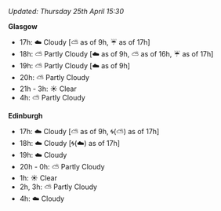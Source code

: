 *Updated: Thursday 25th April 15:30*

**Glasgow**

* 17h: :cloud: Cloudy [:partly_sunny: as of 9h, :umbrella: as of 17h]
* 18h: :partly_sunny: Partly Cloudy [:cloud: as of 9h, :partly_sunny: as of 16h, :umbrella: as of 17h]
* 19h: :partly_sunny: Partly Cloudy [:cloud: as of 9h]
* 20h: :partly_sunny: Partly Cloudy
* 21h - 3h: :sunny: Clear
* 4h: :partly_sunny: Partly Cloudy

**Edinburgh**

* 17h: :cloud: Cloudy [:partly_sunny: as of 9h, :cyclone:(:partly_sunny:) as of 17h]
* 18h: :cloud: Cloudy [:cyclone:(:cloud:) as of 17h]
* 19h: :cloud: Cloudy
* 20h - 0h: :partly_sunny: Partly Cloudy
* 1h: :sunny: Clear
* 2h, 3h: :partly_sunny: Partly Cloudy
* 4h: :cloud: Cloudy
